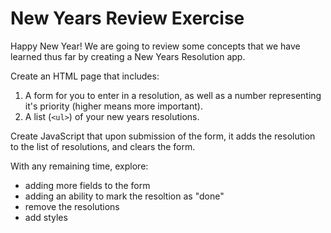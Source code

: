# New Years Review Exercise
Happy New Year! We are going to review some concepts that we have learned thus far by creating a New Years Resolution app.

Create an HTML page that includes:
1. A form for you to enter in a resolution, as well as a number representing it's priority (higher means more important).
2. A list (`<ul>`) of your new years resolutions.

Create JavaScript that upon submission of the form, it adds the resolution to the list of resolutions, and clears the form.

With any remaining time, explore:
- adding more fields to the form
- adding an ability to mark the resoltion as "done"
- remove the resolutions
- add styles


